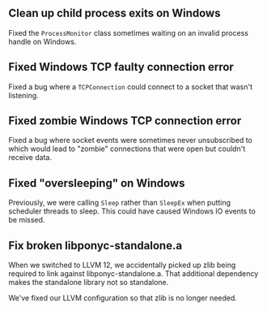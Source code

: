 ## Clean up child process exits on Windows

Fixed the `ProcessMonitor` class sometimes waiting on an invalid process handle on Windows.

## Fixed Windows TCP faulty connection error

Fixed a bug where a `TCPConnection` could connect to a socket that wasn't listening.

## Fixed zombie Windows TCP connection error

Fixed a bug where socket events were sometimes never unsubscribed to which would lead to "zombie" connections that were open but couldn't receive data.

## Fixed "oversleeping" on Windows

Previously, we were calling `Sleep` rather than `SleepEx` when putting scheduler threads to sleep. This could have caused Windows IO events to be missed.

## Fix broken libponyc-standalone.a

When we switched to LLVM 12, we accidentally picked up zlib being required to link against libponyc-standalone.a. That additional dependency makes the standalone library not so standalone.

We've fixed our LLVM configuration so that zlib is no longer needed.


